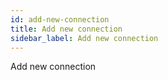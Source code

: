 ```yaml
---
id: add-new-connection
title: Add new connection
sidebar_label: Add new connection
---
```


Add new connection